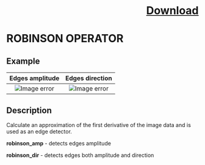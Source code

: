 # <p align="right"><a class="github-button" aria-label="Download ntkme/github-buttons on GitHub" href="https://github.com/Balluff-BVS/halconscripts/raw/master/Filters/Edges/edges_filters.zip" data-icon="octicon-cloud-download">Download</a></p>


ROBINSON OPERATOR
==========

## Example

Edges amplitude             | Edges direction
:-------------------------:|:-------------------------:
![Image error](https://github.com/Balluff-BVS/halconscripts/blob/master/Filters/Edges/Robinson/robinson_amp.png?raw=true)  |  ![Image error](https://github.com/Balluff-BVS/halconscripts/blob/master/Filters/Edges/Robinson/robinson_dir.png?raw=true)

Description
----------

Calculate an approximation of the first derivative of the image data and is used as an edge detector.

**robinson_amp** - detects edges amplitude

**robinson_dir** - detects edges both amplitude and direction
